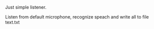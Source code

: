 
Just simple listener.

Listen from default microphone, recognize speach and write all to file text.txt


